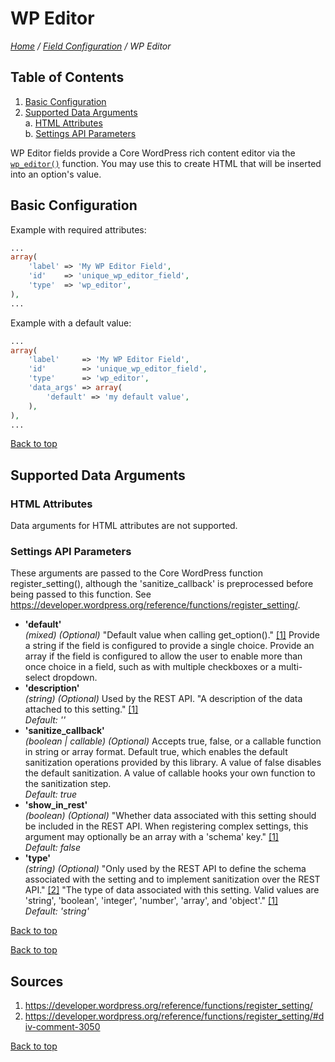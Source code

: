 # WP Editor

*[Home](../../README.md) / [Field Configuration](../field-configuration.md) / WP Editor*

## Table of Contents

1. [Basic Configuration](#basic-configuration)
2. [Supported Data Arguments](#supported-data-arguments)  
   a. [HTML Attributes](#html-attributes)  
   b. [Settings API Parameters](#settings-api-parameters)

WP Editor fields provide a Core WordPress rich content editor via the [`wp_editor()`](https://developer.wordpress.org/reference/functions/wp_editor/) function. You may use this to create HTML that will be inserted into an option's value.

## Basic Configuration

Example with required attributes:

```php
...
array(
	'label' => 'My WP Editor Field',
	'id'    => 'unique_wp_editor_field',
	'type'  => 'wp_editor',
),
...
```

Example with a default value:

```php
...
array(
	'label'     => 'My WP Editor Field',
	'id'        => 'unique_wp_editor_field',
	'type'      => 'wp_editor',
	'data_args' => array(
		'default' => 'my default value',
	),
),
...
```

[Back to top](#wp-editor)

## Supported Data Arguments

### HTML Attributes

Data arguments for HTML attributes are not supported.

### Settings API Parameters

These arguments are passed to the Core WordPress function register_setting(), although the 'sanitize_callback' is preprocessed before being passed to this function. See https://developer.wordpress.org/reference/functions/register_setting/.

* __'default'__  
  *(mixed) (Optional)* 
  "Default value when calling get_option()." [[1]](#sources) Provide a string if the field is configured to provide a single choice. Provide an array if the field is configured to allow the user to enable more than once choice in a field, such as with multiple checkboxes or a multi-select dropdown.
* __'description'__  
  *(string) (Optional)* 
  Used by the REST API. "A description of the data attached to this setting." [[1]](#sources)  
  *Default: ''*
* __'sanitize_callback'__  
  *(boolean | callable) (Optional)* 
  Accepts true, false, or a callable function in string or array format. Default true, which enables the default sanitization operations provided by this library. A value of false disables the default sanitization. A value of callable hooks your own function to the sanitization step.  
  *Default: true*
* __'show_in_rest'__  
  *(boolean) (Optional)* 
  "Whether data associated with this setting should be included in the REST API. When registering complex settings, this argument may optionally be an array with a 'schema' key." [[1]](#sources)  
  *Default: false*
* __'type'__  
  *(string) (Optional)* 
  "Only used by the REST API to define the schema associated with the setting and to implement sanitization over the REST API." [[2]](#sources) "The type of data associated with this setting. Valid values are 'string', 'boolean', 'integer', 'number', 'array', and 'object'." [[1]](#sources)  
  *Default: 'string'*

[Back to top](#wp-editor)

[Back to top](#wp-editor)

## Sources

1. https://developer.wordpress.org/reference/functions/register_setting/
2. https://developer.wordpress.org/reference/functions/register_setting/#div-comment-3050

[Back to top](#wp-editor)
